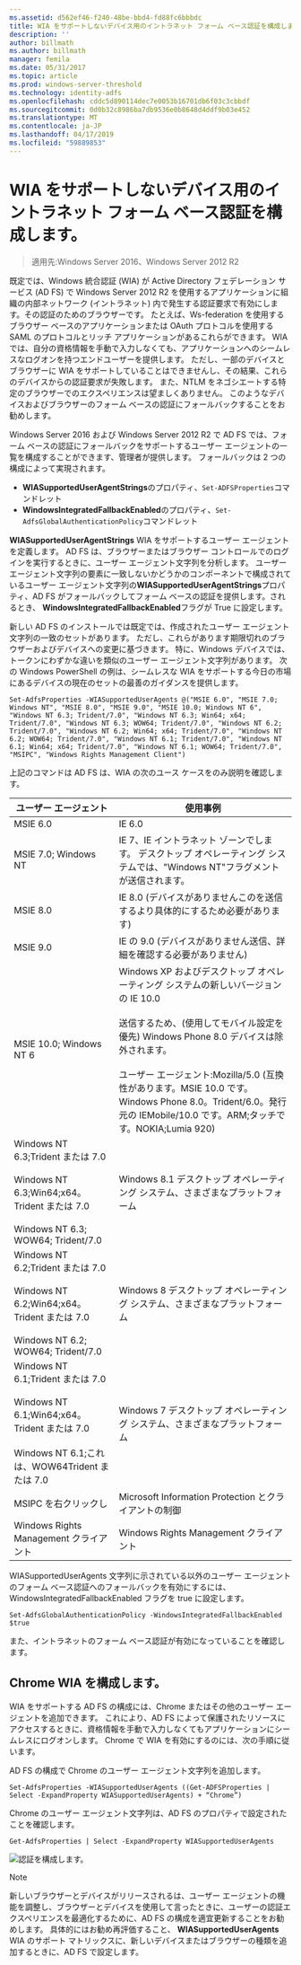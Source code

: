 ```yaml
---
ms.assetid: d562ef46-f240-48be-bbd4-fd88fc6bbbdc
title: WIA をサポートしないデバイス用のイントラネット フォーム ベース認証を構成します。
description: ''
author: billmath
ms.author: billmath
manager: femila
ms.date: 05/31/2017
ms.topic: article
ms.prod: windows-server-threshold
ms.technology: identity-adfs
ms.openlocfilehash: cddc5d890114dec7e0053b16701db6f03c3cbbdf
ms.sourcegitcommit: 0d0b32c8986ba7db9536e0b8648d4ddf9b03e452
ms.translationtype: MT
ms.contentlocale: ja-JP
ms.lasthandoff: 04/17/2019
ms.locfileid: "59889853"
---
```

# <a name="configuring-intranet-forms-based-authentication-for-devices-that-do-not-support-wia"></a>WIA をサポートしないデバイス用のイントラネット フォーム ベース認証を構成します。

>適用先:Windows Server 2016、Windows Server 2012 R2

既定では、Windows 統合認証 (WIA) が Active Directory フェデレーション サービス (AD FS) で Windows Server 2012 R2 を使用するアプリケーションに組織の内部ネットワーク (イントラネット) 内で発生する認証要求で有効にします。その認証のためのブラウザーです。 たとえば、Ws-federation を使用するブラウザー ベースのアプリケーションまたは OAuth プロトコルを使用する SAML のプロトコルとリッチ アプリケーションがあるこれらができます。 WIA では、自分の資格情報を手動で入力しなくても、アプリケーションへのシームレスなログオンを持つエンドユーザーを提供します。 ただし、一部のデバイスとブラウザーに WIA をサポートしていることはできませんし、その結果、これらのデバイスからの認証要求が失敗します。 また、NTLM をネゴシエートする特定のブラウザーでのエクスペリエンスは望ましくありません。 このようなデバイスおよびブラウザーのフォーム ベースの認証にフォールバックすることをお勧めします。

Windows Server 2016 および Windows Server 2012 R2 で AD FS では、フォーム ベースの認証にフォールバックをサポートするユーザー エージェントの一覧を構成することができます、管理者が提供します。 フォールバックは 2 つの構成によって実現されます。


- **WIASupportedUserAgentStrings**のプロパティ、`Set-ADFSProperties`コマンドレット
- **WindowsIntegratedFallbackEnabled**のプロパティ、`Set-AdfsGlobalAuthenticationPolicy`コマンドレット

**WIASupportedUserAgentStrings** WIA をサポートするユーザー エージェントを定義します。 AD FS は、ブラウザーまたはブラウザー コントロールでのログインを実行するときに、ユーザー エージェント文字列を分析します。 ユーザー エージェント文字列の要素に一致しないかどうかのコンポーネントで構成されているユーザー エージェント文字列の**WIASupportedUserAgentStrings**プロパティ、AD FS がフォールバックしてフォーム ベースの認証を提供します。されるとき、 **WindowsIntegratedFallbackEnabled**フラグが True に設定します。

新しい AD FS のインストールでは既定では、作成されたユーザー エージェント文字列の一致のセットがあります。 ただし、これらがあります期限切れのブラウザーおよびデバイスへの変更に基づきます。 特に、Windows デバイスでは、トークンにわずかな違いを類似のユーザー エージェント文字列があります。 次の Windows PowerShell の例は、シームレスな WIA をサポートする今日の市場にあるデバイスの現在のセットの最善のガイダンスを提供します。

    Set-AdfsProperties -WIASupportedUserAgents @("MSIE 6.0", "MSIE 7.0; Windows NT", "MSIE 8.0", "MSIE 9.0", "MSIE 10.0; Windows NT 6", "Windows NT 6.3; Trident/7.0", "Windows NT 6.3; Win64; x64; Trident/7.0", "Windows NT 6.3; WOW64; Trident/7.0", "Windows NT 6.2; Trident/7.0", "Windows NT 6.2; Win64; x64; Trident/7.0", "Windows NT 6.2; WOW64; Trident/7.0", "Windows NT 6.1; Trident/7.0", "Windows NT 6.1; Win64; x64; Trident/7.0", "Windows NT 6.1; WOW64; Trident/7.0", "MSIPC", "Windows Rights Management Client")

上記のコマンドは AD FS は、WIA の次のユース ケースをのみ説明を確認します。

ユーザー エージェント|使用事例|
-----|-----|
MSIE 6.0|IE 6.0|
MSIE 7.0; Windows NT|IE 7、IE イントラネット ゾーンでします。 デスクトップ オペレーティング システムでは、"Windows NT"フラグメントが送信されます。|
MSIE 8.0|IE 8.0 (デバイスがありませんこのを送信するより具体的にするため必要があります)|
MSIE 9.0|IE の 9.0 (デバイスがありません送信、詳細を確認する必要がありません)|
MSIE 10.0; Windows NT 6|Windows XP およびデスクトップ オペレーティング システムの新しいバージョンの IE 10.0</br></br>送信するため、(使用してモバイル設定を優先) Windows Phone 8.0 デバイスは除外されます。</br></br>ユーザー エージェント:Mozilla/5.0 (互換性があります。MSIE 10.0 です。Windows Phone 8.0。Trident/6.0。発行元の IEMobile/10.0 です。ARM;タッチです。NOKIA;Lumia 920)|
Windows NT 6.3;Trident または 7.0</br></br>Windows NT 6.3;Win64;x64。Trident または 7.0</br></br>Windows NT 6.3; WOW64; Trident/7.0| Windows 8.1 デスクトップ オペレーティング システム、さまざまなプラットフォーム|
Windows NT 6.2;Trident または 7.0</br></br>Windows NT 6.2;Win64;x64。Trident または 7.0</br></br>Windows NT 6.2; WOW64; Trident/7.0|Windows 8 デスクトップ オペレーティング システム、さまざまなプラットフォーム|
Windows NT 6.1;Trident または 7.0</br></br>Windows NT 6.1;Win64;x64。Trident または 7.0</br></br>Windows NT 6.1;これは、WOW64Trident または 7.0|Windows 7 デスクトップ オペレーティング システム、さまざまなプラットフォーム|
MSIPC を右クリックし| Microsoft Information Protection とクライアントの制御|
Windows Rights Management クライアント|Windows Rights Management クライアント|

WIASupportedUserAgents 文字列に示されている以外のユーザー エージェントのフォーム ベース認証へのフォールバックを有効にするには、WindowsIntegratedFallbackEnabled フラグを true に設定します。

    Set-AdfsGlobalAuthenticationPolicy -WindowsIntegratedFallbackEnabled $true

また、イントラネットのフォーム ベース認証が有効になっていることを確認します。

## <a name="configuring-wia-for-chrome"></a>Chrome WIA を構成します。
WIA をサポートする AD FS の構成には、Chrome またはその他のユーザー エージェントを追加できます。 これにより、AD FS によって保護されたリソースにアクセスするときに、資格情報を手動で入力しなくてもアプリケーションにシームレスにログオンします。 Chrome で WIA を有効にするのには、次の手順に従います。

AD FS の構成で Chrome のユーザー エージェント文字列を追加します。

    Set-AdfsProperties -WIASupportedUserAgents ((Get-ADFSProperties | Select -ExpandProperty WIASupportedUserAgents) + “Chrome”)
    
Chrome のユーザー エージェント文字列は、AD FS のプロパティで設定されたことを確認します。

    Get-AdfsProperties | Select -ExpandProperty WIASupportedUserAgents

![認証を構成します。](media/Configure-intranet-forms-based-authentication-for-devices-that-do-not-support-WIA/chrome1.png) 

>[!NOTE]   
> 新しいブラウザーとデバイスがリリースされるは、ユーザー エージェントの機能を調整し、ブラウザーとデバイスを使用して言ったときに、ユーザーの認証エクスペリエンスを最適化するために、AD FS の構成を適宜更新することをお勧めします。 具体的にはお勧め再評価すること、 **WIASupportedUserAgents** WIA のサポート マトリックスに、新しいデバイスまたはブラウザーの種類を追加するときに、AD FS で設定します。


